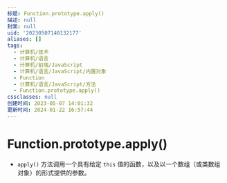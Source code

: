 ```yaml
---
标题: Function.prototype.apply()
描述: null
封面: null
uid: '20230507140132177'
aliases: []
tags:
  - 计算机/技术
  - 计算机/语言
  - 计算机/前端/JavaScript
  - 计算机/语言/JavaScript/内置对象
  - Function
  - 计算机/语言/JavaScript/方法
  - Function.prototype.apply()
cssclasses: null
创建时间: 2023-05-07 14:01:32
更新时间: 2024-01-22 16:57:44
---
```


# Function.prototype.apply()

- `apply()` 方法调用一个具有给定 `this` 值的函数，以及以一个数组（或类数组对象）的形式提供的参数。

